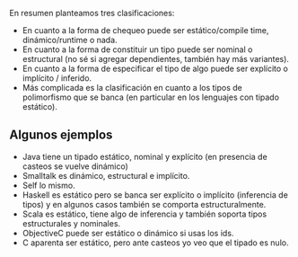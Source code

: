En resumen planteamos tres clasificaciones:

-   En cuanto a la forma de chequeo puede ser estático/compile time, dinámico/runtime o nada.
-   En cuanto a la forma de constituir un tipo puede ser nominal o estructural (no sé si agregar dependientes, también hay más variantes).
-   En cuanto a la forma de especificar el tipo de algo puede ser explícito o implícito / inferido.
-   Más complicada es la clasificación en cuanto a los tipos de polimorfismo que se banca (en particular en los lenguajes con tipado estático).

Algunos ejemplos
----------------

-   Java tiene un tipado estático, nominal y explícito (en presencia de casteos se vuelve dinámico)
-   Smalltalk es dinámico, estructural e implícito.
-   Self lo mismo.
-   Haskell es estático pero se banca ser explícito o implícito (inferencia de tipos) y en algunos casos también se comporta estructuralmente.
-   Scala es estático, tiene algo de inferencia y también soporta tipos estructurales y nominales.
-   ObjectiveC puede ser estático o dinámico si usas los ids.
-   C aparenta ser estático, pero ante casteos yo veo que el tipado es nulo.

